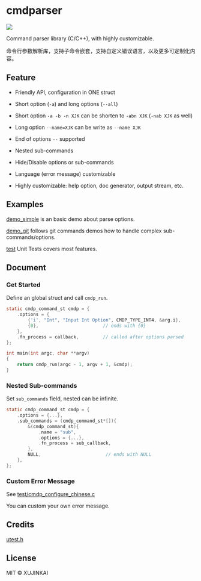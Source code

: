 # cmdparser

![](https://github.com/XUJINKAI/cmdparser/actions/workflows/test.yml/badge.svg)

Command parser library (C/C++), with highly customizable.

命令行参数解析库，支持子命令嵌套，支持自定义错误语言，以及更多可定制化内容。

## Feature

- Friendly API, configuration in ONE struct

- Short option (`-a`) and long options (`--all`)

- Short option `-a -b -n XJK` can be shorten to `-abn XJK` (`-nab XJK` as well)

- Long option `--name=XJK` can be write as `--name XJK`

- End of options `--` supported

- Nested sub-commands

- Hide/Disable options or sub-commands

- Language (error message) customizable

- Highly customizable: help option, doc generator, output stream, etc.

## Examples

[demo_simple](demo_simple/main.c) is an basic demo about parse options.

[demo_git](demo_git/main.c) follows git commands demos how to handle complex sub-commands/options.

[test](test) Unit Tests covers most features.

## Document

### Get Started

Define an global struct and call `cmdp_run`.

```c
static cmdp_command_st cmdp = {
    .options = {
        {'i', "Int", "Input Int Option", CMDP_TYPE_INT4, &arg.i},
        {0},                        // ends with {0}
    },
    .fn_process = callback,         // called after options parsed
};

int main(int argc, char **argv)
{
    return cmdp_run(argc - 1, argv + 1, &cmdp);
}
```

### Nested Sub-commands

Set `sub_commands` field, nested can be infinite.

```c
static cmdp_command_st cmdp = {
    .options = {...},
    .sub_commands = (cmdp_command_st*[]){
        &(cmdp_command_st){
            .name = "sub",
            .options = {...},
            .fn_process = sub_callback,
        },
        NULL,                        // ends with NULL
    },
};
```

### Custom Error Message

See [test/cmdp_configure_chinese.c](test/cmdp_configure_chinese.c)

You can custom your own error message.

## Credits

[utest.h](https://github.com/sheredom/utest.h)

## License

MIT © XUJINKAI
